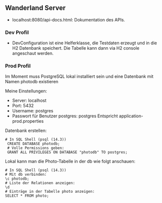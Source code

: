 ## Wanderland Server


* localhost:8080/api-docs.html: Dokumentation des APIs. 


### Dev Profil
* DevConfiguration ist eine Helferklasse, die Testdaten erzeugt und in die H2 Datenbank speichert. Die Tabelle kann dann via H2 console angeschaut werden.


### Prod Profil
Im Moment muss PostgreSQL lokal installiert sein und eine Datenbank mit Namen photodb existieren

Meine Einstellungen:
* Server: localhost
* Port: 5432
* Username: postgres
* Passwort für Benutzer postgres: postgres
Entspricht application-prod.properties

Datenbank erstellen:
```
# In SQL Shell (psql (14.3))
 CREATE DATABASE photodb;
 # Volle Permissions geben:
 GRANT ALL PRIVILEGES ON DATABASE "photodb" TO postgres;
```

Lokal kann man die Photo-Tabelle in der db wie folgt anschauen:
```
# In SQL Shell (psql (14.3))
# Mit db verbinden:
\c photodb;
# Liste der Relationen anzeigen:
\d
# Einträge in der Tabelle photo anzeigen:
SELECT * FROM photo;
```
